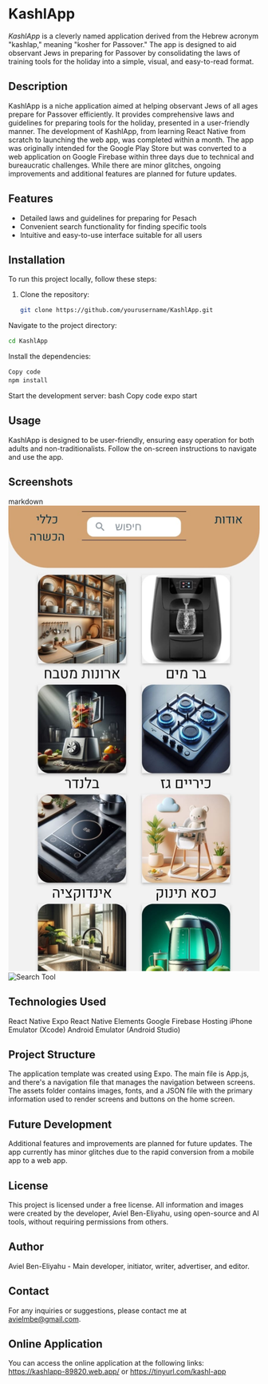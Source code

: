# KashlApp

*KashlApp* is a cleverly named application derived from the Hebrew acronym "kashlap," meaning "kosher for Passover." The app is designed to aid observant Jews in preparing for Passover by consolidating the laws of training tools for the holiday into a simple, visual, and easy-to-read format.

## Description

KashlApp is a niche application aimed at helping observant Jews of all ages prepare for Passover efficiently. It provides comprehensive laws and guidelines for preparing tools for the holiday, presented in a user-friendly manner. The development of KashlApp, from learning React Native from scratch to launching the web app, was completed within a month. The app was originally intended for the Google Play Store but was converted to a web application on Google Firebase within three days due to technical and bureaucratic challenges. While there are minor glitches, ongoing improvements and additional features are planned for future updates.

## Features

- Detailed laws and guidelines for preparing for Pesach
- Convenient search functionality for finding specific tools
- Intuitive and easy-to-use interface suitable for all users

## Installation

To run this project locally, follow these steps:

1. Clone the repository:
   ```bash
   git clone https://github.com/yourusername/KashlApp.git
   
Navigate to the project directory:
   ```bash
cd KashlApp
```

Install the dependencies:
   ```bash
Copy code
npm install
```

Start the development server:
bash
Copy code
expo start

## Usage
KashlApp is designed to be user-friendly, ensuring easy operation for both adults and non-traditionalists. Follow the on-screen instructions to navigate and use the app.

## Screenshots
 markdown
     ![Home Screen](./assets/screenshots/home.jpeg)
     ![Search Tool](./assets/screenshots/search.png)



## Technologies Used
React Native
Expo
React Native Elements
Google Firebase Hosting
iPhone Emulator (Xcode)
Android Emulator (Android Studio)

## Project Structure
The application template was created using Expo. The main file is App.js, and there's a navigation file that manages the navigation between screens. The assets folder contains images, fonts, and a JSON file with the primary information used to render screens and buttons on the home screen.

## Future Development
Additional features and improvements are planned for future updates.
The app currently has minor glitches due to the rapid conversion from a mobile app to a web app.

## License
This project is licensed under a free license. All information and images were created by the developer, Aviel Ben-Eliyahu, using open-source and AI tools, without requiring permissions from others.

## Author
Aviel Ben-Eliyahu - Main developer, initiator, writer, advertiser, and editor.

## Contact
For any inquiries or suggestions, please contact me at avielmbe@gmail.com.

## Online Application
You can access the online application at the following links:
https://kashlapp-89820.web.app/
or
https://tinyurl.com/kashl-app
